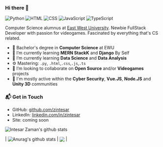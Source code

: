 ### Hi there 👋

![Python](https://img.shields.io/badge/Python-Intermediate-yellow)
![HTML](https://img.shields.io/badge/HTML-Expert-orange)
![CSS](https://img.shields.io/badge/CSS-Expert-blue)
![JavaScript](https://img.shields.io/badge/JavaScript-Intermediate-yellow)
![TypeScript](https://img.shields.io/badge/TypeScript-Beginer-lightgrey)

Computer Science alumnus at [East West University](https://www.ewubd.edu). Newbie FullStack Developer with passion for videogames. Fascinated by everything that's CS related. 

- 🔭 Bachelor's degree in **Computer Science** at EWU
- 🌱 I’m currently learning **MERN StackK** and **Django** By Self
- 🌱 I’m currently learning **Data Science** and **Data Analysis**
- ⚙️ Mastering: `.py`, `.html`,`.css`,`.js`,`.ts`
- 👯 I’m looking to collaborate on **Open Source** and/or **Videogames** projects
- 💬 I'm mostly active within the **Cyber Security**, **Vue.JS**, **Node.JS** and **Unity 3D** communities

### 📬 Get in Touch

- GitHub: [github.com/zintesar][github]
- LinkedIn: [linkedin.com/in/zintesar][LinkedIn]
- Site: coming soon

<!--### 📚 Looking for my Resume? E-Mail me!-->

![Intesar Zaman's github stats](https://github-readme-stats.vercel.app/api?username=zintesar&show_icons=true&hide_border=true)


| <img align="center" src="https://github-readme-stats.vercel.app/api?username=zintesar&show_icons=true&include_all_commits=true&theme=buefy&hide_border=true" alt="Anurag's github stats" /></a> | <img align="center" src="https://github-readme-stats.vercel.app/api/top-langs/?username=zintesar&layout=compact&theme=buefy&hide_border=true" /></a> |


[github]: https://github.com/zintesar
[site]: https://zintesar.github.io
[LinkedIn]: https://www.linkedin.com/in/zintesar
<!--

instirition from Federico Dondi
link: https://github.com/federico-dondi/federico-dondi

**zintesar/zintesar** is a ✨ _special_ ✨ repository because its `README.md` (this file) appears on your GitHub profile.

Here are some ideas to get you started:


- 🔭 I’m currently working on ...
- 🌱 I’m currently learning ...
- 👯 I’m looking to collaborate on ...
- 🤔 I’m looking for help with ...
- 💬 Ask me about ...
- 📫 How to reach me: ...
- 😄 Pronouns: ...
- ⚡ Fun fact: ...
-->
